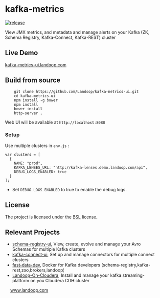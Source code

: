 # kafka-metrics

[![release](http://github-release-version.herokuapp.com/github/landoop/kafka-metrics-ui/release.svg?style=flat)](https://github.com/landoop/kafka-metrics-ui/releases/latest)

View JMX metrics, and metadata and manage alerts on your Kafka (ZK, Schema Registry, Kafka-Connect, Kafka-REST) cluster

## Live Demo
[kafka-metrics-ui.landoop.com](http://kafka-metrics-ui.landoop.com)

## Build from source

```
    git clone https://github.com/Landoop/kafka-metrics-ui.git
    cd kafka-metrics-ui
    npm install -g bower
    npm install
    bower install
    http-server .
```
Web UI will be available at `http://localhost:8080`

### Setup

Use multiple clusters in `env.js` :
```
var clusters = [
  {
    NAME: "prod",
    KAFKA_LENSES_URL: "http://kafka-lenses.demo.landoop.com/api",
    DEBUG_LOGS_ENABLED: true
  }
];

```
* Set `DEBUG_LOGS_ENABLED` to true to enable the debug logs.

## License

The project is licensed under the [BSL](http://www.landoop.com/bsl) license.

## Relevant Projects

* [schema-registry-ui](https://github.com/Landoop/schema-registry-ui), View, create, evolve and manage your Avro Schemas for multiple Kafka clusters
* [kafka-connect-ui](https://github.com/Landoop/kafka-connect-ui), Set up and manage connectors for multiple connect clusters
* [fast-data-dev](https://github.com/Landoop/fast-data-dev), Docker for Kafka developers (schema-registry,kafka-rest,zoo,brokers,landoop) 
* [Landoop-On-Cloudera](https://github.com/Landoop/Landoop-On-Cloudera), Install and manage your kafka streaming-platform on you Cloudera CDH cluster



<img src="http://www.landoop.com/images/landoop-dark.svg" width="13" /> www.landoop.com
